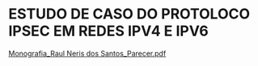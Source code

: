 # ESTUDO DE CASO DO PROTOLOCO IPSEC EM REDES IPV4 E IPV6
[Monografia_Raul Neris dos Santos_Parecer.pdf](https://github.com/raulneris/raulneris/files/7332807/Monografia_Raul.Neris.dos.Santos_Parecer.pdf)
